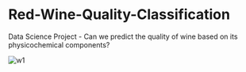# Red-Wine-Quality-Classification
Data Science Project - Can we predict the quality of wine based on its physicochemical components?



![w1](https://github.com/user-attachments/assets/4efc2c5a-e57f-451b-8ef5-5335b20ab3b2)
